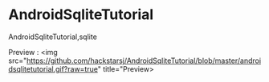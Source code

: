 # AndroidSqliteTutorial
AndroidSqliteTutorial,sqlite

Preview :
<img src="https://github.com/hackstarsj/AndroidSqliteTutorial/blob/master/androidsqlitetutorial.gif?raw=true" title="Preview>
